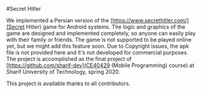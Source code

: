 #Secret Hitler

We implemented a Persian version of the [https://www.secrethitler.com/](Secret Hitler) game for Android systems. The logic and graphics of the game are designed and implemented completely, so anyone can easily play with their family or friends. The game is not supported to be played online yet, but we might add this feature soon. Due to Copyright issues, the apk file is not provided here and it's not developed for commercial purposes. The project is accomplished as the final project of [https://github.com/sharif-dev](CE40429 (Mobile Programming) course) at Sharif University of Technology, spring 2020.

This project is available thanks to all contributors.
